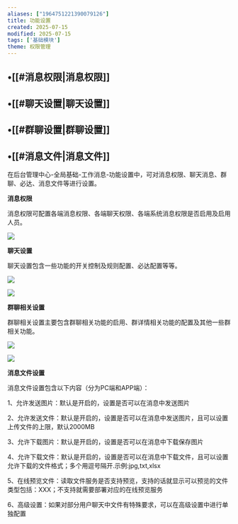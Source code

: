 ```yaml
---
aliases: ["1964751221390079126"]
title: 功能设置
created: 2025-07-15
modified: 2025-07-15
tags: ['基础模块']
theme: 权限管理
---
```


## •[[#消息权限|消息权限]]

## •[[#聊天设置|聊天设置]]

## •[[#群聊设置|群聊设置]]

## •[[#消息文件|消息文件]]

在后台管理中心-全局基础-工作消息-功能设置中，可对消息权限、聊天消息、群聊、必达、消息文件等进行设置。

**消息权限**

消息权限可配置各端消息权限、各端聊天权限、各端系统消息权限是否启用及启用人员。

![](https://myhelpdoc.oss-cn-heyuan.aliyuncs.com/mdimages/9681f2efc3966ac44b876ec427929e96.jpg)

**聊天设置**

聊天设置包含一些功能的开关控制及规则配置、必达配置等等。

![](https://myhelpdoc.oss-cn-heyuan.aliyuncs.com/mdimages/d6ba67dfe55a764358afcd2ee570251d.jpg)

![](https://myhelpdoc.oss-cn-heyuan.aliyuncs.com/mdimages/0ffd79e3d7b3e47658358b6a453536e1.jpg)

**群聊相关设置**

群聊相关设置主要包含群聊相关功能的启用、群详情相关功能的配置及其他一些群相关功能。

![](https://myhelpdoc.oss-cn-heyuan.aliyuncs.com/mdimages/350ce53f85050833d3ce13a752ea3971.jpg)

![](https://myhelpdoc.oss-cn-heyuan.aliyuncs.com/mdimages/98d9088ee849b3902a7c9707f78f9b5b.jpg)

**消息文件设置**

消息文件设置包含以下内容（分为PC端和APP端）：

1、允许发送图片：默认是开启的，设置是否可以在消息中发送图片

2、允许发送文件：默认是开启的，设置是否可以在消息中发送图片，且可以设置上传文件的上限，默认2000MB

3、允许下载图片：默认是开启的，设置是否可以在消息中下载保存图片

4、允许下载文件：默认是开启的，设置是否可以在消息中下载文件，且可以设置允许下载的文件格式；多个用逗号隔开.示例:jpg,txt,xlsx

5、在线预览文件：读取文件服务是否支持预览，支持的话就显示可以预览的文件类型包括：XXX；不支持就需要部署对应的在线预览服务

6、高级设置：如果对部分用户聊天中文件有特殊要求，可以在高级设置中进行单独配置


